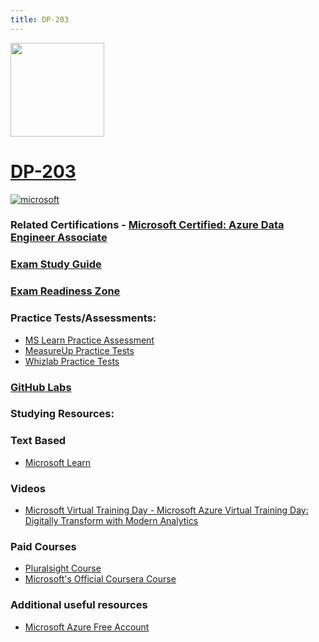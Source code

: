 ```yaml
---
title: DP-203
---
```


<img src="/dp-203.png" width="150" height="150">

# [DP-203](https://learn.microsoft.com/certifications/exams/dp-203)

<a href='https://learn.microsoft.com/en-us/certifications/browse/?type=role-based&levels=intermediate' target="_blank"><img alt='microsoft' src='https://img.shields.io/badge/associate-100000?style=for-the-badge&logo=microsoft&logoColor=white&labelColor=0078D4&color=212221'/></a> 

### Related Certifications - [Microsoft Certified: Azure Data Engineer Associate](https://learn.microsoft.com/en-us/certifications/azure-data-engineer)

### [Exam Study Guide](https://aka.ms/dp203-studyguide)
### [Exam Readiness Zone](https://learn.microsoft.com/en-us/shows/exam-readiness-zone/preparing-for-dp-203-design-and-implement-data-storage-1-of-3/)

### Practice Tests/Assessments:
- [MS Learn Practice Assessment](https://learn.microsoft.com/certifications/exams/dp-203/practice/assessment?assessment-type=practice&assessmentId=49)
- [MeasureUp Practice Tests](https://www.measureup.com/microsoft-practice-test-dp-203-data-engineering-on-microsoft-azure.html#u44)
- [Whizlab Practice Tests](https://www.whizlabs.com/microsoft-azure-certification-dp-203/)

### [GitHub Labs](https://github.com/MicrosoftLearning/dp-203-azure-data-engineer)

### Studying Resources:

### Text Based
- [Microsoft Learn](https://learn.microsoft.com/certifications/exams/dp-203)

### Videos
- [Microsoft Virtual Training Day - Microsoft Azure Virtual Training Day: Digitally Transform with Modern Analytics](https://events.microsoft.com/en-us/allevents/?language=English&clientTimeZone=1&view=list&search=Microsoft%20Azure%20Virtual%20Training%20Day:%20Digitally%20Transform%20with%20Modern%20Analytics)

### Paid Courses
- [Pluralsight Course](https://www.pluralsight.com/paths/microsoft-exam-dp-203-data-engineering-on-microsoft-azure)
- [Microsoft's Official Coursera Course](https://www.coursera.org/professional-certificates/microsoft-azure-dp-203-data-engineering)
### Additional useful resources
- [Microsoft Azure Free Account](https://azure.microsoft.com/en-us/offers/ms-azr-0044p)
